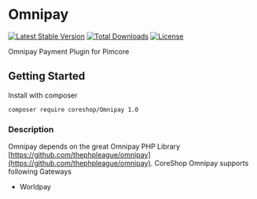 Omnipay
================

[![Latest Stable Version](https://poser.pugx.org/coreshop/Omnipay/v/stable)](https://packagist.org/packages/coreshop/Omnipay)
[![Total Downloads](https://poser.pugx.org/coreshop/Omnipay/downloads)](https://packagist.org/packages/coreshop/Omnipay)
[![License](https://poser.pugx.org/coreshop/Omnipay/license)](https://packagist.org/packages/coreshop/Omnipay)

Omnipay Payment Plugin for Pimcore

## Getting Started

Install with composer

```
composer require coreshop/Omnipay 1.0
```

### Description
Omnipay depends on the great Omnipay PHP Library [https://github.com/thephpleague/omnipay](https://github.com/thephpleague/omnipay). CoreShop Omnipay supports following Gateways

 - Worldpay